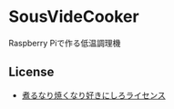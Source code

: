 # SousVideCooker

Raspberry Piで作る低温調理機

## License
- [煮るなり焼くなり好きにしろライセンス](http://www.kmonos.net/nysl/)
